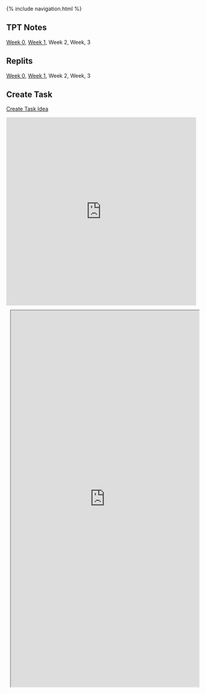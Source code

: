 {% include navigation.html %}

## TPT Notes
[Week 0](https://github.com/David-Xie123/David-Xie123.github.io/wiki/TPT-5.1-5.2-Github-Pages-Action), [Week 1,](https://github.com/David-Xie123/David-Xie123.github.io/wiki/TPT-5.3-5.4-Github-Pages-Action) Week 2, Week, 3

## Replits
[Week 0](https://replit.com/@DavidXie123/David-Xie123githubio#main.py), [Week 1,](https://replit.com/@DavidXie123/David-Xie123githubio#templates/listsandloops.py) Week 2, Week, 3

## Create Task
[Create Task Idea](https://github.com/David-Xie123/David-Xie123.github.io/wiki/Create-Task-Idea)

<iframe frameborder="0" width="100%" height="500px" src="https://replit.com/@DavidXie123/David-Xie123githubio"> </iframe>

<div class="row justify-content-center" style="margin: 2%;">
    <iframe height="1000px" width="500px" src="https://replit.com/@DavidXie123/David-Xie123githubio?lite=true#main.py"> </iframe>
</div>
